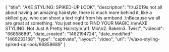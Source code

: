 {
    "title": "AXE STYLING: SPIKED-UP LOOK",
    "description": "It\u2019s not all about having an amazing hairstyle, there is much more behind it, like a skilled guy, who can shoot a text right from his armband .\nBecause we all are great at something. You just need to FIND YOUR MAGIC.\n\nAXE STYLING: Not Just A Pretty Hairstyle.\n1. Mix\n2. Rake\n3. Twist",
    "videoid": "66858689",
    "date_created": "1462194724",
    "date_modified": "1469233168",
    "type": "captivate",
    "layout": "video",
    "url": "\/v\/axe-styling-spiked-up-look\/66858689"
}